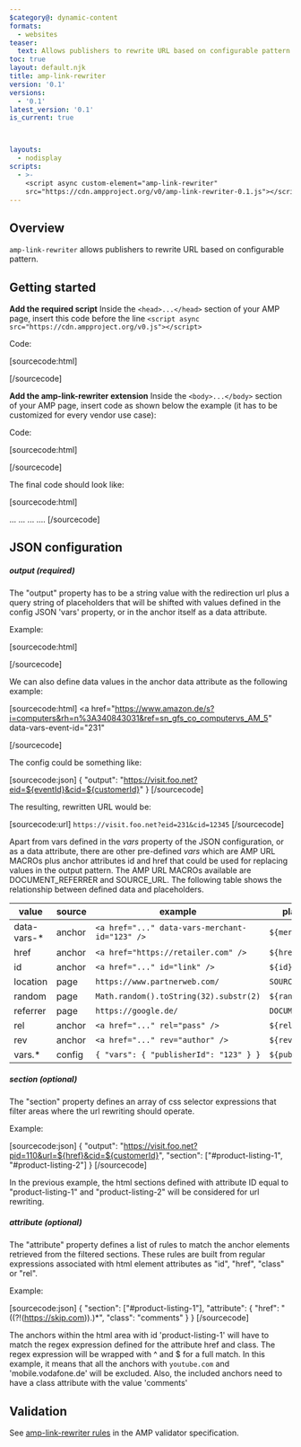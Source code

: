 ```yaml
---
$category@: dynamic-content
formats:
  - websites
teaser:
  text: Allows publishers to rewrite URL based on configurable pattern
toc: true
layout: default.njk
title: amp-link-rewriter
version: '0.1'
versions:
  - '0.1'
latest_version: '0.1'
is_current: true



layouts:
  - nodisplay
scripts:
  - >-
    <script async custom-element="amp-link-rewriter"
    src="https://cdn.ampproject.org/v0/amp-link-rewriter-0.1.js"></script>
---
```



<!--
Copyright 2019 The AMP HTML Authors. All Rights Reserved.

Licensed under the Apache License, Version 2.0 (the "License");
you may not use this file except in compliance with the License.
You may obtain a copy of the License at

      http://www.apache.org/licenses/LICENSE-2.0

Unless required by applicable law or agreed to in writing, software
distributed under the License is distributed on an "AS-IS" BASIS,
WITHOUT WARRANTIES OR CONDITIONS OF ANY KIND, either express or implied.
See the License for the specific language governing permissions and
limitations under the License.
-->



## Overview

`amp-link-rewriter` allows publishers to rewrite URL based on configurable pattern.

## Getting started

**Add the required script**
Inside the `<head>...</head>` section of your AMP page, insert this code before the line `<script async src="https://cdn.ampproject.org/v0.js"></script>`

Code:

[sourcecode:html]
<script
  async
  custom-element="amp-link-rewriter"
  src="https://cdn.ampproject.org/v0/amp-link-rewriter-0.1.js`"
></script>
[/sourcecode]

**Add the amp-link-rewriter extension**
Inside the `<body>...</body>` section of your AMP page, insert code as shown below the example (it has to be customized for every vendor use case):

Code:

[sourcecode:html]
<amp-link-rewriter layout="nodisplay">
  <script type="application/json">
    {
        "output": "https://visit.foo.net?pid=110&url=${href}&cid=${customerId}",
        "section": [
            "#product-listing-1",
            "#product-listing-2",
        ],
        "attribute": {
            "href": "((?!(https:\/\/skip\.com)).)*",
            "id": "comments",
            "class": "sidebar",
            "rel": "(?!(skip))*",
        },
        "vars": {
            "customerId": "12345"
        }
    }
  </script>
</amp-link-rewriter>
[/sourcecode]

The final code should look like:

[sourcecode:html]
<!DOCTYPE html>
<html ⚡>
  <head>
    ...
    <script
      async
      custom-element="amp-link-rewriter"
      src="https://cdn.ampproject.org/v0/amp-link-rewriter-0.1.js"
    ></script>
    ...
    <script async src="https://cdn.ampproject.org/v0.js"></script>
  </head>
  <body>
    ...
    <amp-link-rewriter layout="nodisplay">
      <script type="application/json">
        {
            "output": "https://visit.foo.net?pid=110&url=${href}&cid=${customerId}",
            "section": [
                "#product-listing-1",
                "#product-listing-2",
            ],
            "attribute": {
                "href": "`((?!(https:\/\/skip\.com)).)*`",
                "id": "comments",
                "class": "sidebar",
                "rel": "(?!(skip))*",
            },
            "vars": {
                "customerId": "12345"
            }
        }
      </script>
    </amp-link-rewriter>
    ....
  </body>
</html>
[/sourcecode]

## JSON configuration

##### output (required)

The "output" property has to be a string value with the redirection url plus a query string of placeholders that will be shifted with values defined in the config JSON 'vars' property, or in the anchor itself as a data attribute.

Example:

[sourcecode:html]
<amp-link-rewriter layout="nodisplay">
  <script type="application/json">
    {
        "output": "https://visit.foo.net?pid=110&cid=${customerId}`",
        "vars": {
            "customerId": "12345"
        }
    }
  </script>
</amp-link-rewriter>
[/sourcecode]

We can also define data values in the anchor data attribute as the following example:

[sourcecode:html]
<a
  href="https://www.amazon.de/s?i=computers&rh=n%3A340843031&ref=sn_gfs_co_computervs_AM_5"
  data-vars-event-id="231"
></a>
[/sourcecode]

The config could be something like:

[sourcecode:json]
{
  "output": "https://visit.foo.net?eid=${eventId}&cid=${customerId}"
}
[/sourcecode]

The resulting, rewritten URL would be:

[sourcecode:url]
`https://visit.foo.net?eid=231&cid=12345`
[/sourcecode]

Apart from vars defined in the _vars_ property of the JSON configuration, or as a data attribute, there are other pre-defined _vars_ which are AMP URL MACROs plus anchor attributes id and href that could be used for replacing values in the output pattern. The AMP URL MACROs available are DOCUMENT_REFERRER and SOURCE_URL. The following table shows the relationship between defined data and placeholders.

| value        | source | example                                        | placeholder         |
| ------------ | ------ | ---------------------------------------------- | ------------------- |
| data-vars-\* | anchor | `<a href="..." data-vars-merchant-id="123" />` | `${merchantId}`     |
| href         | anchor | `<a href="https://retailer.com" />`            | `${href}`           |
| id           | anchor | `<a href="..." id="link" />`                   | `${id}`             |
| location     | page   | `https://www.partnerweb.com/`                  | `SOURCE_URL`        |
| random       | page   | `Math.random().toString(32).substr(2)`         | `${random}`         |
| referrer     | page   | `https://google.de/`                           | `DOCUMENT_REFERRER` |
| rel          | anchor | `<a href="..." rel="pass" />`                  | `${rel}`            |
| rev          | anchor | `<a href="..." rev="author" />`                | `${rev}`            |
| vars.\*      | config | `{ "vars": { "publisherId": "123" } }`         | `${publisherId}`    |

##### section (optional)

The "section" property defines an array of css selector expressions that filter areas where the url rewriting should operate.

Example:

[sourcecode:json]
{
  "output": "https://visit.foo.net?pid=110&url=${href}&cid=${customerId}",
  "section": ["#product-listing-1", "#product-listing-2"]
}
[/sourcecode]

In the previous example, the html sections defined with attribute ID equal to "product-listing-1" and "product-listing-2" will be considered for url rewriting.

##### attribute (optional)

The "attribute" property defines a list of rules to match the anchor elements retrieved from the filtered sections. These rules are built from regular expressions associated with html element attributes as "id", "href", "class" or "rel".

Example:

[sourcecode:json]
{
  "section": ["#product-listing-1"],
  "attribute": {
    "href": "((?!(https://skip.com)).)*",
    "class": "comments"
  }
}
[/sourcecode]

The anchors within the html area with id 'product-listing-1' will have to match the regex expression defined for the attribute href and class. The regex expression will be wrapped with ^ and \$ for a full match.
In this example, it means that all the anchors with `youtube.com` and 'mobile.vodafone.de' will be excluded. Also, the included anchors need to have a class attribute with the value 'comments'

## Validation

See [amp-link-rewriter rules](https://github.com/ampproject/amphtml/blob/master/extensions/amp-link-rewriter/validator-amp-link-rewriter.protoascii) in the AMP validator specification.
